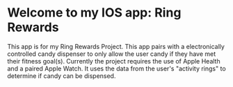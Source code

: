 # Welcome to my IOS app: Ring Rewards

This app is for my Ring Rewards Project. This app pairs with a electronically controlled candy dispenser to only allow the user candy if they have met their
fitness goal(s). Currently the project requires the use of Apple Health and a paired Apple Watch. It uses the data from the user's "activity rings" to determine if 
candy can be dispensed.
